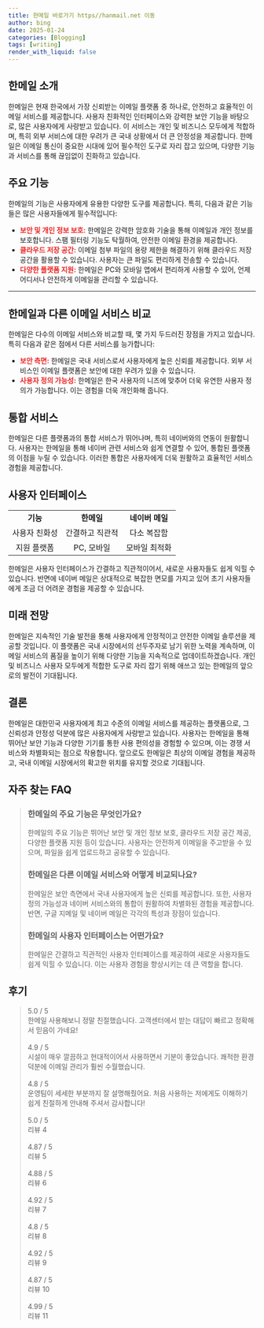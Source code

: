 ```yaml
---
title: 한메일 바로가기 https//hanmail.net 이동
author: bing
date: 2025-01-24
categories: [Blogging]
tags: [writing]
render_with_liquid: false
---
```



<h2 id='한메일_소개'>한메일 소개</h2>

<p>한메일은 현재 한국에서 가장 신뢰받는 이메일 플랫폼 중 하나로, 안전하고 효율적인 이메일 서비스를 제공합니다. 사용자 친화적인 인터페이스와 강력한 보안 기능을 바탕으로, 많은 사용자에게 사랑받고 있습니다. 이 서비스는 개인 및 비즈니스 모두에게 적합하며, 특히 외부 서비스에 대한 우려가 큰 국내 상황에서 더 큰 안정성을 제공합니다. 한메일은 이메일 통신이 중요한 시대에 있어 필수적인 도구로 자리 잡고 있으며, 다양한 기능과 서비스를 통해 끊임없이 진화하고 있습니다.</p>

<h2 id='주요_기능'>주요 기능</h2>

<p>한메일의 기능은 사용자에게 유용한 다양한 도구를 제공합니다. 특히, 다음과 같은 기능들은 많은 사용자들에게 필수적입니다:</p>

<ul>
    <li><b><span style="color: #ee2323;">보안 및 개인 정보 보호:</span></b> 한메일은 강력한 암호화 기술을 통해 이메일과 개인 정보를 보호합니다. 스팸 필터링 기능도 탁월하여, 안전한 이메일 환경을 제공합니다.</li>
    <li><b><span style="color: #ee2323;">클라우드 저장 공간:</span></b> 이메일 첨부 파일의 용량 제한을 해결하기 위해 클라우드 저장 공간을 활용할 수 있습니다. 사용자는 큰 파일도 편리하게 전송할 수 있습니다.</li>
    <li><b><span style="color: #ee2323;">다양한 플랫폼 지원:</span></b> 한메일은 PC와 모바일 앱에서 편리하게 사용할 수 있어, 언제 어디서나 안전하게 이메일을 관리할 수 있습니다.</li>
</ul>

<hr />

<h2 id='한메일_비교'>한메일과 다른 이메일 서비스 비교</h2>

<p>한메일은 다수의 이메일 서비스와 비교할 때, 몇 가지 두드러진 장점을 가지고 있습니다. 특히 다음과 같은 점에서 다른 서비스를 능가합니다:</p>

<ul>
    <li><b><span style="color: #ee2323;">보안 측면:</span></b> 한메일은 국내 서비스로서 사용자에게 높은 신뢰를 제공합니다. 외부 서비스인 이메일 플랫폼은 보안에 대한 우려가 있을 수 있습니다.</li>
    <li><b><span style="color: #ee2323;">사용자 정의 가능성:</span></b> 한메일은 한국 사용자의 니즈에 맞추어 더욱 유연한 사용자 정의가 가능합니다. 이는 경험을 더욱 개인화해 줍니다.</li>
</ul>

<h2 id='통합_서비스'>통합 서비스</h2>

<p>한메일은 다른 플랫폼과의 통합 서비스가 뛰어나며, 특히 네이버와의 연동이 원활합니다. 사용자는 한메일을 통해 네이버 관련 서비스와 쉽게 연결할 수 있어, 통합된 플랫폼의 이점을 누릴 수 있습니다. 이러한 통합은 사용자에게 더욱 원활하고 효율적인 서비스 경험을 제공합니다.</p>

<h2 id='사용자_인터페이스'>사용자 인터페이스</h2>

<table>
    <tr>
        <td style="text-align: center; height: 17px;"><b>기능</b></td>
        <td style="text-align: center; height: 17px;"><b>한메일</b></td>
        <td style="text-align: center; height: 17px;"><b>네이버 메일</b></td>
    </tr>
    <tr>
        <td style="text-align: center; height: 17px;">사용자 친화성</td>
        <td style="text-align: center; height: 17px;">간결하고 직관적</td>
        <td style="text-align: center; height: 17px;">다소 복잡함</td>
    </tr>
    <tr>
        <td style="text-align: center; height: 17px;">지원 플랫폼</td>
        <td style="text-align: center; height: 17px;">PC, 모바일</td>
        <td style="text-align: center; height: 17px;">모바일 최적화</td>
    </tr>
</table>

<p>한메일은 사용자 인터페이스가 간결하고 직관적이어서, 새로운 사용자들도 쉽게 익힐 수 있습니다. 반면에 네이버 메일은 상대적으로 복잡한 면모를 가지고 있어 초기 사용자들에게 조금 더 어려운 경험을 제공할 수 있습니다.</p>

<h2 id='미래_전망'>미래 전망</h2>

<p>한메일은 지속적인 기술 발전을 통해 사용자에게 안정적이고 안전한 이메일 솔루션을 제공할 것입니다. 이 플랫폼은 국내 시장에서의 선두주자로 남기 위한 노력을 계속하며, 이메일 서비스의 품질을 높이기 위해 다양한 기능을 지속적으로 업데이트하겠습니다. 개인 및 비즈니스 사용자 모두에게 적합한 도구로 자리 잡기 위해 애쓰고 있는 한메일의 앞으로의 발전이 기대됩니다.</p>

<h2 id='결론'>결론</h2>

<p>한메일은 대한민국 사용자에게 최고 수준의 이메일 서비스를 제공하는 플랫폼으로, 그 신뢰성과 안정성 덕분에 많은 사용자에게 사랑받고 있습니다. 사용자는 한메일을 통해 뛰어난 보안 기능과 다양한 기기를 통한 사용 편의성을 경험할 수 있으며, 이는 경쟁 서비스와 차별화되는 점으로 작용합니다. 앞으로도 한메일은 최상의 이메일 경험을 제공하고, 국내 이메일 시장에서의 확고한 위치를 유지할 것으로 기대됩니다.</p>


<h2 id='자주_찾는_FAQ'>자주 찾는 FAQ</h2>
<div itemscope="" itemtype="https://schema.org/FAQPage"> 
<blockquote> 
<div itemscope="" itemprop="mainEntity" itemtype="https://schema.org/Question"> 
<h3 itemprop="name">한메일의 주요 기능은 무엇인가요?</h3> 
<div itemscope="" itemprop="acceptedAnswer" itemtype="https://schema.org/Answer"> 
<span itemprop="text"> 
<p>한메일의 주요 기능은 뛰어난 보안 및 개인 정보 보호, 클라우드 저장 공간 제공, 다양한 플랫폼 지원 등이 있습니다. 사용자는 안전하게 이메일을 주고받을 수 있으며, 파일을 쉽게 업로드하고 공유할 수 있습니다.</p> 
</span> 
</div> 
</div> 

<div itemscope="" itemprop="mainEntity" itemtype="https://schema.org/Question"> 
<h3 itemprop="name">한메일은 다른 이메일 서비스와 어떻게 비교되나요?</h3> 
<div itemscope="" itemprop="acceptedAnswer" itemtype="https://schema.org/Answer"> 
<span itemprop="text"> 
<p>한메일은 보안 측면에서 국내 사용자에게 높은 신뢰를 제공합니다. 또한, 사용자 정의 가능성과 네이버 서비스와의 통합이 원활하여 차별화된 경험을 제공합니다. 반면, 구글 지메일 및 네이버 메일은 각각의 특성과 장점이 있습니다.</p> 
</span> 
</div> 
</div> 

<div itemscope="" itemprop="mainEntity" itemtype="https://schema.org/Question"> 
<h3 itemprop="name">한메일의 사용자 인터페이스는 어떤가요?</h3> 
<div itemscope="" itemprop="acceptedAnswer" itemtype="https://schema.org/Answer"> 
<span itemprop="text"> 
<p>한메일은 간결하고 직관적인 사용자 인터페이스를 제공하여 새로운 사용자들도 쉽게 익힐 수 있습니다. 이는 사용자 경험을 향상시키는 데 큰 역할을 합니다.</p> 
</span> 
</div> 
</div> 

</blockquote> 
</div>
<h2 id='후기'>후기</h2>
<div itemscope itemtype="https://schema.org/Product">
  <blockquote>
  <div itemprop="review" itemscope itemtype="https://schema.org/Review">
      <div itemprop="reviewRating" itemscope itemtype="https://schema.org/Rating"> <span itemprop="ratingValue">5.0</span> / <span itemprop="bestRating">5</span> </div>
      <span itemprop="reviewBody">한메일 사용해보니 정말 친절했습니다. 고객센터에서 받는 대답이 빠르고 정확해서 믿음이 가네요!</span>
  </div>
  <br>
  <div itemprop="review" itemscope itemtype="https://schema.org/Review">
      <div itemprop="reviewRating" itemscope itemtype="https://schema.org/Rating"> <span itemprop="ratingValue">4.9</span> / <span itemprop="bestRating">5</span> </div>
      <span itemprop="reviewBody">시설이 매우 깔끔하고 현대적이어서 사용하면서 기분이 좋았습니다. 쾌적한 환경 덕분에 이메일 관리가 훨씬 수월했습니다.</span>
  </div>
  <br>
  <div itemprop="review" itemscope itemtype="https://schema.org/Review">
      <div itemprop="reviewRating" itemscope itemtype="https://schema.org/Rating"> <span itemprop="ratingValue">4.8</span> / <span itemprop="bestRating">5</span> </div>
      <span itemprop="reviewBody">운영팀이 세세한 부분까지 잘 설명해줬어요. 처음 사용하는 저에게도 이해하기 쉽게 친절하게 안내해 주셔서 감사합니다!</span>
  </div>
  <br>
  <div itemprop="review" itemscope itemtype="https://schema.org/Review">
      <div itemprop="reviewRating" itemscope itemtype="https://schema.org/Rating"> <span itemprop="ratingValue">5.0</span> / <span itemprop="bestRating">5</span> </div>
      <span itemprop="reviewBody">리뷰 4</span>
  </div>
  <br>
  <div itemprop="review" itemscope itemtype="https://schema.org/Review">
      <div itemprop="reviewRating" itemscope itemtype="https://schema.org/Rating"> <span itemprop="ratingValue">4.87</span> / <span itemprop="bestRating">5</span> </div>
      <span itemprop="reviewBody">리뷰 5</span>
  </div>
  <br>
  <div itemprop="review" itemscope itemtype="https://schema.org/Review">
      <div itemprop="reviewRating" itemscope itemtype="https://schema.org/Rating"> <span itemprop="ratingValue">4.88</span> / <span itemprop="bestRating">5</span> </div>
      <span itemprop="reviewBody">리뷰 6</span>
  </div>
  <br>
  <div itemprop="review" itemscope itemtype="https://schema.org/Review">
      <div itemprop="reviewRating" itemscope itemtype="https://schema.org/Rating"> <span itemprop="ratingValue">4.92</span> / <span itemprop="bestRating">5</span> </div>
      <span itemprop="reviewBody">리뷰 7</span>
  </div>
  <br>
  <div itemprop="review" itemscope itemtype="https://schema.org/Review">
      <div itemprop="reviewRating" itemscope itemtype="https://schema.org/Rating"> <span itemprop="ratingValue">4.8</span> / <span itemprop="bestRating">5</span> </div>
      <span itemprop="reviewBody">리뷰 8</span>
  </div>
  <br>
  <div itemprop="review" itemscope itemtype="https://schema.org/Review">
      <div itemprop="reviewRating" itemscope itemtype="https://schema.org/Rating"> <span itemprop="ratingValue">4.92</span> / <span itemprop="bestRating">5</span> </div>
      <span itemprop="reviewBody">리뷰 9</span>
  </div>
  <br>
  <div itemprop="review" itemscope itemtype="https://schema.org/Review">
      <div itemprop="reviewRating" itemscope itemtype="https://schema.org/Rating"> <span itemprop="ratingValue">4.87</span> / <span itemprop="bestRating">5</span> </div>
      <span itemprop="reviewBody">리뷰 10</span>
  </div>
  <br>
  <div itemprop="review" itemscope itemtype="https://schema.org/Review">
      <div itemprop="reviewRating" itemscope itemtype="https://schema.org/Rating"> <span itemprop="ratingValue">4.99</span> / <span itemprop="bestRating">5</span> </div>
      <span itemprop="reviewBody">리뷰 11</span>
  </div>
  </blockquote>
</div>
